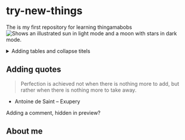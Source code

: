 # try-new-things
The is my first repository for learning thingamabobs
<picture>
  <source media="(prefers-color-scheme: dark)" srcset="https://user-images.githubusercontent.com/25423296/163456776-7f95b81a-f1ed-45f7-b7ab-8fa810d529fa.png">
  <source media="(prefers-color-scheme: light)" srcset="https://user-images.githubusercontent.com/25423296/163456779-a8556205-d0a5-45e2-ac17-42d089e3c3f8.png">
  <img alt="Shows an illustrated sun in light mode and a moon with stars in dark mode." src="https://user-images.githubusercontent.com/25423296/163456779-a8556205-d0a5-45e2-ac17-42d089e3c3f8.png">
</picture>

<details>
<summary>Adding tables and collapse titels</summary>
  
| Rank | THING-TO-RANK |
|-----:|---------------|
|     1|  Python       |
|     2|  mhhh         |
|     3|  ghasjd       |

 </details>
 
 Adding quotes
---
>Perfection is achieved not when there is nothing more to add, but rather when there is nothing more to take away.
- Antoine de Saint – Exupery

Adding a comment, hidden in preview?
<!-- COMMENT -->
## About me

<!-- TO DO: add more details about me later -->
